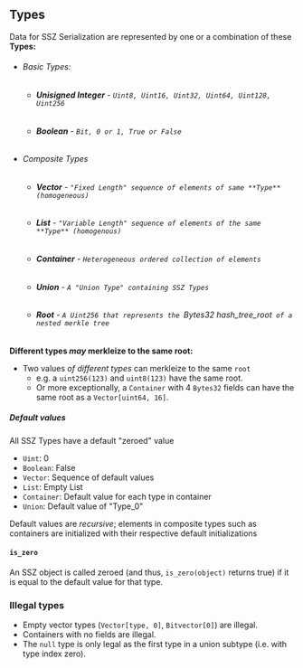 ## Types

Data for SSZ Serialization are represented by one or a combination of these **Types:**

- ###### Basic Types: 
  - ###### **Unisigned Integer** -  `Uint8, Uint16, Uint32, Uint64, Uint128, Uint256`
  - ###### **Boolean** - `Bit, 0 or 1, True or False`
- ###### Composite Types
  - ###### **Vector**    - `"Fixed Length" sequence of elements of same **Type** (homogeneous)`
  - ###### **List**    - `"Variable Length" sequence of elements of the same **Type** (homogenous)`
  - ###### **Container**    - `Heterogeneous ordered collection of elements`
  - ###### **Union**    - `A "Union Type" containing SSZ Types`
  - ###### **Root**    - `A Uint256 that represents the `Bytes32 hash_tree_root` of a nested merkle tree`


**Different types *may* merkleize to the same root:**

-  Two values _of different types_ can merkleize to the same `root`
   - e.g. a `uint256(123)` and `uint8(123)` have the same root.  
   - Or more exceptionally, a `Container` with 4 `Bytes32` fields can have the same root as a `Vector[uint64, 16]`.


##### Default values



All SSZ Types have a default "zeroed" value



- `Uint`: 0
- `Boolean`: False
- `Vector`: Sequence of default values
- `List`: Empty List 
- `Container`: Default value for each type in container
- `Union`: Default value of "Type_0"
  



Default values are *recursive*; elements in composite types such as containers are initialized with their respective default initializations

#### `is_zero`

An SSZ object is called zeroed (and thus, `is_zero(object)` returns true) if it is equal to the default value for that type.

### Illegal types

- Empty vector types (`Vector[type, 0]`, `Bitvector[0]`) are illegal.
- Containers with no fields are illegal.
- The `null` type is only legal as the first type in a union subtype (i.e. with type index zero).